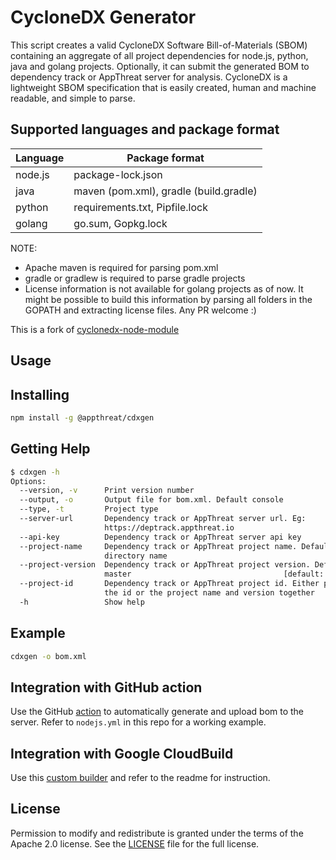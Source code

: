 # CycloneDX Generator

This script creates a valid CycloneDX Software Bill-of-Materials (SBOM) containing an aggregate of all project dependencies for node.js, python, java and golang projects. Optionally, it can submit the generated BOM to dependency track or AppThreat server for analysis. CycloneDX is a lightweight SBOM specification that is easily created, human and machine readable, and simple to parse.

## Supported languages and package format

| Language | Package format                         |
| -------- | -------------------------------------- |
| node.js  | package-lock.json                      |
| java     | maven (pom.xml), gradle (build.gradle) |
| python   | requirements.txt, Pipfile.lock         |
| golang   | go.sum, Gopkg.lock                     |

NOTE:

- Apache maven is required for parsing pom.xml
- gradle or gradlew is required to parse gradle projects
- License information is not available for golang projects as of now. It might be possible to build this information by parsing all folders in the GOPATH and extracting license files. Any PR welcome :)

This is a fork of [cyclonedx-node-module](https://github.com/CycloneDX/cyclonedx-node-module)

## Usage

## Installing

```bash
npm install -g @appthreat/cdxgen
```

## Getting Help

```bash
$ cdxgen -h
Options:
  --version, -v      Print version number                              [boolean]
  --output, -o       Output file for bom.xml. Default console
  --type, -t         Project type
  --server-url       Dependency track or AppThreat server url. Eg:
                     https://deptrack.appthreat.io
  --api-key          Dependency track or AppThreat server api key
  --project-name     Dependency track or AppThreat project name. Default use the
                     directory name
  --project-version  Dependency track or AppThreat project version. Default
                     master                                  [default: "master"]
  --project-id       Dependency track or AppThreat project id. Either provide
                     the id or the project name and version together
  -h                 Show help                                         [boolean]
```

## Example

```bash
cdxgen -o bom.xml
```

## Integration with GitHub action

Use the GitHub [action](https://github.com/AppThreat/cdxgen-action) to automatically generate and upload bom to the server. Refer to `nodejs.yml` in this repo for a working example.

## Integration with Google CloudBuild

Use this [custom builder](https://github.com/CloudBuildr/google-custom-builders/tree/master/cdxgen) and refer to the readme for instruction.

## License

Permission to modify and redistribute is granted under the terms of the Apache 2.0 license. See the [LICENSE] file for the full license.

[license]: https://github.com/AppThreat/cdxgen/blob/master/LICENSE
